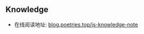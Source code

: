 ## Knowledge

-  在线阅读地址: [blog.poetries.top/js-knowledge-note](blog.poetries.top/js-knowledge-note)
